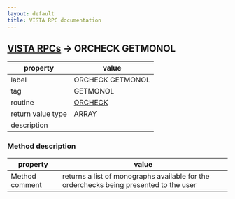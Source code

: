 ```yaml
---
layout: default
title: VISTA RPC documentation
---
```




## [VISTA RPCs](TableOfContent.md) &#8594; ORCHECK GETMONOL 

 property | value 
--- | --- 
 label | ORCHECK GETMONOL
 tag | GETMONOL
 routine | [ORCHECK](http://code.osehra.org/dox/Routine_ORCHECK_source.html)
 return value type | ARRAY
 description | 


### Method description

 property | value 
--- | --- 
 Method comment | returns a list of monographs available for the orderchecks being presented to the user